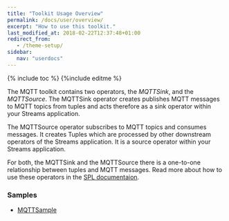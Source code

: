```yaml
---
title: "Toolkit Usage Overview"
permalink: /docs/user/overview/
excerpt: "How to use this toolkit."
last_modified_at: 2018-02-22T12:37:48+01:00
redirect_from:
   - /theme-setup/
sidebar:
   nav: "userdocs"
---
```

{% include toc %}
{%include editme %}

The MQTT toolkit contains two operators, the *MQTTSink*, and the *MQTTSource*.
The MQTTSink operator creates publishes MQTT messages to MQTT topics from tuples and acts therefore
as a sink operator within your Streams application.

The MQTTSource operator subscribes to MQTT topics and consumes messages. It creates Tuples which are processed by
other downstream operators of the Streams application. It is a source operator within your Streams application.

For both, the MQTTSink and the MQTTSource there is a one-to-one relationship between tuples and MQTT messages.
Read more about how to use these operators in the [SPL documentaion](/streamsx.mqtt/doc/spldoc/html/index.html).

### Samples

* [MQTTSample](https://github.com/IBMStreams/streamsx.mqtt/tree/develop/samples/MqttSample)
